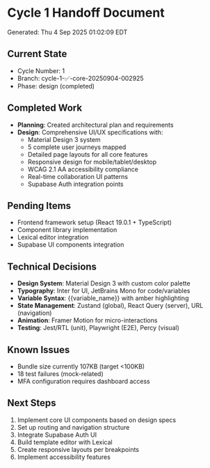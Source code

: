 # Cycle 1 Handoff Document

Generated: Thu  4 Sep 2025 01:02:09 EDT

## Current State
- Cycle Number: 1
- Branch: cycle-1-✅-core-20250904-002925
- Phase: design (completed)

## Completed Work
<!-- Updated by each agent as they complete their phase -->
- **Planning**: Created architectural plan and requirements
- **Design**: Comprehensive UI/UX specifications with:
  - Material Design 3 system
  - 5 complete user journeys mapped
  - Detailed page layouts for all core features
  - Responsive design for mobile/tablet/desktop
  - WCAG 2.1 AA accessibility compliance
  - Real-time collaboration UI patterns
  - Supabase Auth integration points

## Pending Items
<!-- Items that need attention in the next phase or cycle -->
- Frontend framework setup (React 19.0.1 + TypeScript)
- Component library implementation
- Lexical editor integration
- Supabase UI components integration

## Technical Decisions
<!-- Important technical decisions made during this cycle -->
- **Design System**: Material Design 3 with custom color palette
- **Typography**: Inter for UI, JetBrains Mono for code/variables
- **Variable Syntax**: {{variable_name}} with amber highlighting
- **State Management**: Zustand (global), React Query (server), URL (navigation)
- **Animation**: Framer Motion for micro-interactions
- **Testing**: Jest/RTL (unit), Playwright (E2E), Percy (visual)

## Known Issues
<!-- Issues discovered but not yet resolved -->
- Bundle size currently 107KB (target <100KB)
- 18 test failures (mock-related)
- MFA configuration requires dashboard access

## Next Steps
<!-- Clear action items for the next agent/cycle -->
1. Implement core UI components based on design specs
2. Set up routing and navigation structure
3. Integrate Supabase Auth UI
4. Build template editor with Lexical
5. Create responsive layouts per breakpoints
6. Implement accessibility features

